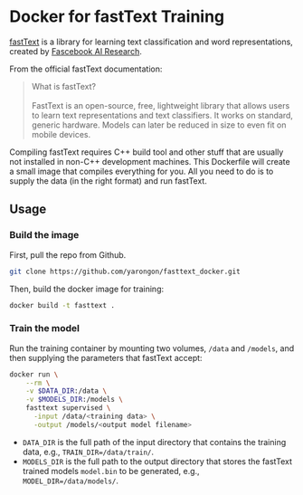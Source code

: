 # Docker for fastText Training

[fastText](https://fasttext.cc/) is a library for learning text classification and word representations,
created by [Fascebook AI Research](https://research.fb.com/category/facebook-ai-research/).

From the official fastText documentation:
> What is fastText?\
\
FastText is an open-source, free, lightweight library that allows users to learn text representations and text classifiers. It works on standard, generic hardware. Models can later be reduced in size to even fit on mobile devices.

Compiling fastText requires C++ build tool and other stuff that are usually not installed in non-C++ development machines.
This Dockerfile will create a small image that compiles everything for you.
All you need to do is to supply the data (in the right format) and run fastText.

## Usage

### Build the image
First, pull the repo from Github.
```sh
git clone https://github.com/yarongon/fasttext_docker.git
```

Then, build the docker image for training:
```sh
docker build -t fasttext .
```

### Train the model
Run the training container by mounting two volumes, `/data` and `/models`, and then supplying the parameters that fastText accept:
```sh
docker run \
    --rm \
    -v $DATA_DIR:/data \
    -v $MODELS_DIR:/models \
    fasttext supervised \
      -input /data/<training data> \
      -output /models/<output model filename>
```

* `DATA_DIR` is the full path of the input directory that contains the training data, e.g., `TRAIN_DIR=/data/train/`.
* `MODELS_DIR` is the full path to the output directory that stores the fastText trained models `model.bin` to be generated, e.g., `MODEL_DIR=/data/models/`.
